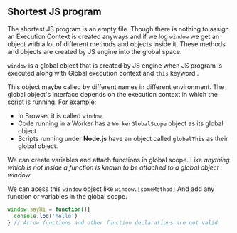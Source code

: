 ## Shortest JS program 

The shortest JS program is an empty file. Though there is nothing to assign an Execution Context is created anyways and if we log ``window`` we get an object with a lot of different methods and objects inside it. These methods and objects are created by JS engine into the global space. 

``window`` is a global object that is created by JS engine when JS program is executed along with Global execution context and `this` keyword . 

This object maybe called by different names in different environment. The global object's interface depends on the execution context in which the script is running. For example:
- In Browser it is called ``window``.
- Code running in a Worker has a ``WorkerGlobalScope`` object as its global object.
- Scripts running under **Node.js** have an object called ``globalThis`` as their global object.

We can create variables and attach functions in global scope. Like _anything which is not inside a function is known to be attached to a global object window_. 

We can acess this ``window`` object like ``window.[someMethod]`` And add any function or variables in the global scope. 
```js
window.sayHi = function(){
  console.log('hello')
} // Arrow functions and other function declarations are not valid 
```